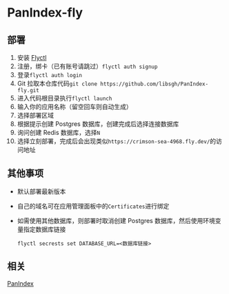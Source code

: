# PanIndex-fly

## 部署

1. 安装 [Flyctl](https://fly.io/docs/hands-on/install-flyctl/)
2. 注册，绑卡（已有账号请跳过）`flyctl auth signup`
3. 登录`flyctl auth login`
4. Git 拉取本仓库代码`git clone https://github.com/libsgh/PanIndex-fly.git`
5. 进入代码根目录执行`flyctl launch`
6. 输入你的应用名称（留空回车则自动生成）
7. 选择部署区域
8. 根据提示创建 Postgres 数据库，创建完成后选择连接数据库
9. 询问创建 Redis 数据库，选择`N`
10. 选择立刻部署，完成后会出现类似`https://crimson-sea-4968.fly.dev/`的访问地址

## 其他事项

- 默认部署最新版本

- 自己的域名可在应用管理面板中的`Certificates`进行绑定

- 如需使用其他数据库，则部署时取消创建 Postgres 数据库，然后使用环境变量指定数据库链接

  ```shell
  flyctl secrests set DATABASE_URL=<数据库链接>
  ```

## 相关
[PanIndex](https://github.com/libsgh/PanIndex)